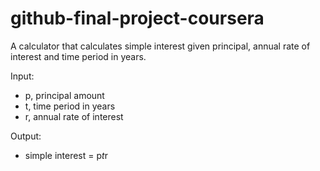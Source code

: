 # github-final-project-coursera
A calculator that calculates simple interest given principal, annual rate of interest and time period in years.

Input:  
- p, principal amount  
- t, time period in years  
- r, annual rate of interest

Output:  
- simple interest = p*t*r

